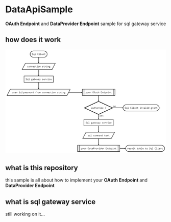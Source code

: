 # DataApiSample
**OAuth Endpoint** and **DataProvider Endpoint** sample for sql gateway service

## how does it work
![markdown](https://raw.githubusercontent.com/whSwitching/DataApiSample/main/images/flow.png)

## what is this repository
this sample is all about how to implement your **OAuth Endpoint** and **DataProvider Endpoint**

## what is sql gateway service
still working on it...
